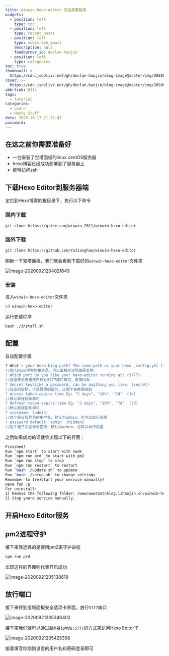 ```yaml
---
title: winwin-hexo-editor 完全部署指南
widgets:
  - position: left
    type: toc
  - position: left
    type: recent_posts
  - position: left
    type: subscribe_email
    description: null
    feedburner_id: declan-haojin
  - position: left
    type: categories
toc: true
thumbnail: >-
  https://cdn.jsdelivr.net/gh/declan-haojin/blog-image@master/img/20200905125456.jpg
cover: >-
  https://cdn.jsdelivr.net/gh/declan-haojin/blog-image@master/img/20200905125456.jpg
abbrlink: 81fc
tags:
  - tutorial
categories:
  - Learn
  - Hacky Stuff
date: 2020-10-17 21:21:47
password:
---
```


## 在这之前你需要准备好

- 一台安装了宝塔面板的linux centOS服务器
- hexo博客已经成功部署到了服务器上
- 能够访问ssh

## 下载Hexo Editor到服务器端

定位到Hexo博客的根目录下，执行以下命令

### 国内下载

```bash
git clone https://gitee.com/winwin_2011/winwin-hexo-editor
```


### 国外下载

```bash
git clone https://github.com/YuJianghao/winwin-hexo-editor
```

刷新一下宝塔面板，我们就会看到下载好的`winwin-hexo-editor`文件夹

<!--more-->

![image-20200921204021649](https://cdn.jsdelivr.net/gh/declan-haojin/blog-image@master/img/20200921204021.png)

### 安装

进入`winwin-hexo-editor`文件夹

```bash
cd winwin-hexo-editor
```

运行安装程序

~~~bash
bash ./install.sh
~~~

## 配置

自动配置步骤

~~~bash
? What's your hexo blog path? The same path as your hexo _config.yml file
//输入Hexo博客的根目录，可以直接从宝塔面板复制
? Which port do you like your hexo-editor running at? (5777)
//通常来说直接使用默认5777端口即可，直接回车
? Secret Key?Like a password, can be anything you like. (secret)
//任意的密钥，不是登录的密码，之后不会再使用到
? Access token expire time Eg: "2 days", "10h", "7d"  (1h)
//默认直接回车即可
? Refresh token expire time Eg: "2 days", "10h", "7d"  (7d)
//默认直接回车即可
? username: (admin)
//这个是日后登录的用户名，默认为admin，也可以自行设置
? password default `admin` [hidden]
//这个是日后登录的密码，默认为admin，也可以自行设置

~~~

之后如果成功的话就会出现以下的界面：

~~~bash
Finished!
Run `npm start` to start with node
Run `npm run prd` to start with pm2
Run `npm run stop` to stop
Run `npm run restart` to restart
Run `bash ./update.sh` to update
Run `bash ./setup.sh` to change settings
Remember to (re)start your service manually!
Have fun :p
For uninstall:
1) Remove the following folder: /www/wwwroot/blog.lihaojin.cn/winwin-hexo-editor
2) Stop youre service manually.
~~~

## 开启Hexo Editor服务

## pm2进程守护

接下来我选择的是使用pm2来守护进程

~~~bash
npm run prd
~~~

出现这样的界面则代表开启成功

![image-20200921205138619](C:\Users\19132\AppData\Roaming\Typora\typora-user-images\image-20200921205138619.png)

## 放行端口 

接下来转到宝塔面板安全选项卡界面，放行`5777`端口

![image-20200921205340402](https://cdn.jsdelivr.net/gh/declan-haojin/blog-image@master/img/20200921205340.png)

接下来我们就可以通过`服务器ip地址:5777`的方式来访问Hexo Editor了

![image-20200921205425398](https://cdn.jsdelivr.net/gh/declan-haojin/blog-image@master/img/20201110092707.png)

接着填写你刚刚设置的用户名和密码登录即可